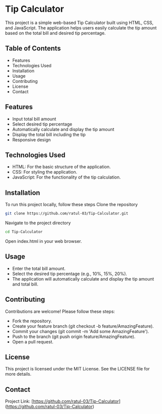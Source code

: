 # Tip Calculator
This project is a simple web-based Tip Calculator built using HTML, CSS, and JavaScript. The application helps users easily calculate the tip amount based on the total bill and desired tip percentage.
## Table of Contents
- Features
- Technologies Used
- Installation
- Usage
- Contributing
- License
- Contact
## Features
- Input total bill amount
- Select desired tip percentage
- Automatically calculate and display the tip amount
- Display the total bill including the tip
- Responsive design
## Technologies Used
- HTML: For the basic structure of the application.
- CSS: For styling the application.
- JavaScript: For the functionality of the tip calculation.
## Installation
To run this project locally, follow these steps
Clone the repository
``` bash
git clone https://github.com/ratul-03/Tip-Calculator.git
```
Navigate to the project directory
``` bash
cd Tip-Calculator
```
Open index.html in your web browser.
## Usage
- Enter the total bill amount.
- Select the desired tip percentage (e.g., 10%, 15%, 20%).
- The application will automatically calculate and display the tip amount and total bill.
## Contributing
Contributions are welcome! Please follow these steps:
- Fork the repository.
- Create your feature branch (git checkout -b feature/AmazingFeature).
- Commit your changes (git commit -m 'Add some AmazingFeature').
- Push to the branch (git push origin feature/AmazingFeature).
- Open a pull request.
## License
This project is licensed under the MIT License. See the LICENSE file for more details.
## Contact
Project Link: [https://github.com/ratul-03/Tip-Calculator] (https://github.com/ratul-03/Tip-Calculator)
